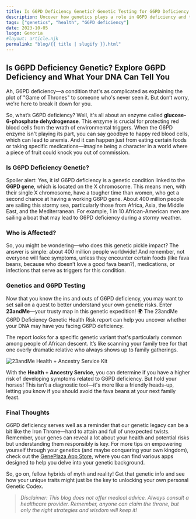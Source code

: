```yaml
---
title: Is G6PD Deficiency Genetic? Genetic Testing for G6PD Deficiency - 23andMe
description: Uncover how genetics plays a role in G6PD deficiency and the benefits of genetic testing.
tags: ["genetics", "health", "G6PD deficiency"]
date: 2023-10-05
luogo: Genoria
#layout: article.njk
permalink: "blog/{{ title | slugify }}.html"
---
```


## Is G6PD Deficiency Genetic? Explore G6PD Deficiency and What Your DNA Can Tell You

Ah, G6PD deficiency—a condition that's as complicated as explaining the plot of "Game of Thrones" to someone who's never seen it. But don’t worry, we're here to break it down for you. 

So, what’s G6PD deficiency? Well, it's all about an enzyme called **glucose-6-phosphate dehydrogenase**. This enzyme is crucial for protecting red blood cells from the wrath of environmental triggers. When the G6PD enzyme isn't playing its part, you can say goodbye to happy red blood cells, which can lead to anemia. And it can happen just from eating certain foods or taking specific medications—imagine being a character in a world where a piece of fruit could knock you out of commission.

### Is G6PD Deficiency Genetic?

Spoiler alert: Yes, it is! G6PD deficiency is a genetic condition linked to the **G6PD gene**, which is located on the X chromosome. This means men, with their single X chromosome, have a tougher time than women, who get a second chance at having a working G6PD gene. About 400 million people are sailing this stormy sea, particularly those from Africa, Asia, the Middle East, and the Mediterranean. For example, 1 in 10 African-American men are sailing a boat that may lead to G6PD deficiency during a stormy weather.

### Who is Affected?

So, you might be wondering—who does this genetic pickle impact? The answer is simple: about 400 million people worldwide! And remember, not everyone will face symptoms, unless they encounter certain foods (like fava beans, because who doesn’t love a good fava bean?), medications, or infections that serve as triggers for this condition. 

### Genetics and G6PD Testing

Now that you know the ins and outs of G6PD deficiency, you may want to set sail on a quest to better understand your own genetic risks. Enter **23andMe**—your trusty map in this genetic expedition! 🌍 The 23andMe G6PD Deficiency Genetic Health Risk report can help you uncover whether your DNA may have you facing G6PD deficiency.

The report looks for a specific genetic variant that's particularly common among people of African descent. It’s like scanning your family tree for that one overly dramatic relative who always shows up to family gatherings.

![23andMe Health + Ancestry Service Kit](https://www.23andme.com/wp-content/uploads/sites/2/2022/03/HA-Kit-Image-1.png)

With the **Health + Ancestry Service**, you can determine if you have a higher risk of developing symptoms related to G6PD deficiency. But hold your horses! This isn’t a diagnostic tool—it's more like a friendly heads-up, letting you know if you should avoid the fava beans at your next family feast.

### Final Thoughts

G6PD deficiency serves well as a reminder that our genetic legacy can be a bit like the Iron Throne—hard to attain and full of unexpected twists. Remember, your genes can reveal a lot about your health and potential risks but understanding them responsibly is key. For more tips on empowering yourself through your genetics (and maybe conquering your own kingdom), check out the [GenePlaza App Store](https://www.GenePlaza.com/app-store), where you can find various apps designed to help you delve into your genetic background.

So, go on, fellow hybrids of myth and reality! Get that genetic info and see how your unique traits might just be the key to unlocking your own personal Genetic Codex. 

> *Disclaimer: This blog does not offer medical advice. Always consult a healthcare provider. Remember, anyone can claim the throne, but only the right strategies and wisdom will keep it!*